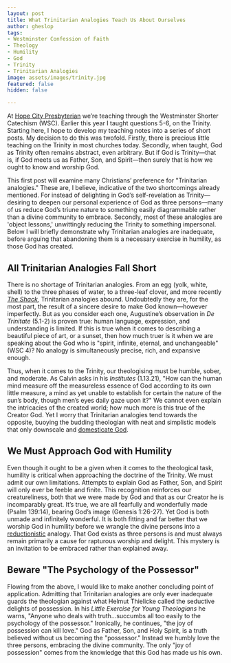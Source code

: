 ```yaml
---
layout: post
title: What Trinitarian Analogies Teach Us About Ourselves
author: gheslop
tags:
- Westminster Confession of Faith
- Theology
- Humility
- God
- Trinity
- Trinitarian Analogies
image: assets/images/trinity.jpg
featured: false
hidden: false

---
```

At [Hope City Presbyterian](https://citybowl.hopecity.co.za "City Bowl Congregation") we’re teaching through the Westminster Shorter Catechism (WSC). Earlier this year I taught questions 5-6, on the Trinity. Starting here, I hope to develop my teaching notes into a series of short posts. My decision to do this was twofold. Firstly, there is precious little teaching on the Trinity in most churches today. Secondly, when taught, God as Trinity often remains abstract, even arbitrary. But if God is Trinity—that is, if God meets us as Father, Son, and Spirit—then surely that is how we ought to know and worship God.

This first post will examine many Christians’ preference for "Trinitarian analogies." These are, I believe, indicative of the two shortcomings already mentioned. For instead of delighting in God’s self-revelation as Trinity—desiring to deepen our personal experience of God as three persons—many of us reduce God’s triune nature to something easily diagrammable rather than a divine community to embrace. Secondly, most of these analogies are 'object lessons,' unwittingly reducing the Trinity to something impersonal. Below I will briefly demonstrate why Trinitarian analogies are inadequate, before arguing that abandoning them is a necessary exercise in humility, as those God has created.

## All Trinitarian Analogies Fall Short

There is no shortage of Trinitarian analogies. From an egg (yolk, white, shell) to the three phases of water, to a three-leaf clover, and more recently [_The Shack_](https://www.challies.com/wp-content/uploads/2017/02/The-Shack.pdf "Book Review")_,_ Trinitarian analogies abound. Undoubtedly they are, for the most part, the result of a sincere desire to make God known—however imperfectly. But as you consider each one, Augustine’s observation in _De Trinitate_ (5.1-2) is proven true: human language, expression, and understanding is limited. If this is true when it comes to describing a beautiful piece of art, or a sunset, then how much truer is it when we are speaking about the God who is "spirit, infinite, eternal, and unchangeable" (WSC 4)? No analogy is simultaneously precise, rich, and expansive enough.

Thus, when it comes to the Trinity, our theologising must be humble, sober, and moderate. As Calvin asks in his _Institutes_ (1.13.21), "How can the human mind measure off the measureless essence of God according to its own little measure, a mind as yet unable to establish for certain the nature of the sun’s body, though men’s eyes daily gaze upon it?" We cannot even explain the intricacies of the created world; how much more is this true of the Creator God. Yet I worry that Trinitarian analogies tend towards the opposite, buoying the budding theologian with neat and simplistic models that only downscale and [domesticate God](https://rekindle.co.za/content/doodle-hes-not-safe-but-hes-good/ ("He's Not Safe")).

## We Must Approach God with Humility

Even though it ought to be a given when it comes to the theological task, humility is critical when approaching the doctrine of the Trinity. We must admit our own limitations. Attempts to explain God as Father, Son, and Spirit will only ever be feeble and finite. This recognition reinforces our creatureliness, both that we were made by God and that as our Creator he is incomparably great. It’s true, we are all fearfully and wonderfully made (Psalm 139:14), bearing God’s image (Genesis 1:26-27). Yet God is both unmade and infinitely wonderful. It is both fitting and far better that we worship God in humility before we wrangle the divine persons into a [reductionistic](https://rekindle.co.za/content/reflection-gods-grace-in-gilead-and-reductionism/ "Reductionism in Theology") analogy. That God exists as three persons is and must always remain primarily a cause for rapturous worship and delight. This mystery is an invitation to be embraced rather than explained away.

## Beware "The Psychology of the Possessor"

Flowing from the above, I would like to make another concluding point of application. Admitting that Trinitarian analogies are only ever inadequate guards the theologian against what Helmut Thielicke called the seductive delights of possession. In his _Little Exercise for Young Theologians_ he warns, "Anyone who deals with truth...succumbs all too easily to the psychology of the possessor." Ironically, he continues, "the joy of possession can kill love." God as Father, Son, and Holy Spirit, is a truth believed without us becoming the "possessor." Instead we humbly love the three persons, embracing the divine community. The only "joy of possession" comes from the knowledge that this God has made us his own.